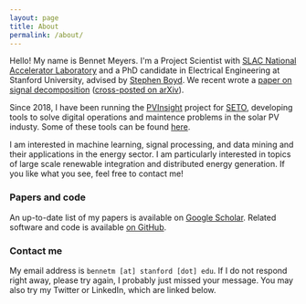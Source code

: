 ```yaml
---
layout: page
title: About
permalink: /about/
---
```


Hello! My name is Bennet Meyers. I'm a Project Scientist with [SLAC National Accelerator Laboratory](https://www6.slac.stanford.edu/) and a PhD candidate in Electrical Engineering at Stanford University, advised by [Stephen Boyd](http://web.stanford.edu/~boyd/). We recent wrote a [paper on signal decomposition](https://web.stanford.edu/~boyd/papers/sig_decomp_mprox.html) ([cross-posted on arXiv](https://arxiv.org/abs/2202.09338)).

Since 2018, I have been running the [PVInsight](https://bmeyers.github.io/PVInsight/) project for [SETO](https://www.energy.gov/eere/solar/solar-energy-technologies-office), developing tools to solve digital operations and maintence problems in the solar PV industy. Some of these tools can be found [here](https://github.com/slacgismo/solar-data-tools).

I am interested in machine learning, signal processing, and data mining and their applications in the energy sector. I am particularly interested in topics of large scale renewable integration and distributed energy generation. If you like what you see, feel free to contact me!

### Papers and code

An up-to-date list of my papers is available on [Google Scholar](https://scholar.google.com/citations?hl=en&user=zyJpVssAAAAJ&view_op=list_works&sortby=pubdate). Related software and code is available [on GitHub](https://github.com/bmeyers/).



### Contact me

My email address is `bennetm [at] stanford [dot] edu`. If I do not respond right away, please try again, I probably just missed your message. You may also try my Twitter or LinkedIn, which are linked below.